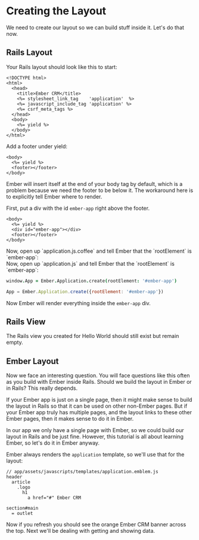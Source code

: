 # Creating the Layout

We need to create our layout so we can build stuff inside it. Let's do that now.

## Rails Layout

Your Rails layout should look like this to start:

```erb
<!DOCTYPE html>
<html>
  <head>
    <title>Ember CRM</title>
    <%= stylesheet_link_tag    'application'  %>
    <%= javascript_include_tag 'application' %>
    <%= csrf_meta_tags %>
  </head>
  <body>
    <%= yield %>
  </body>
</html>
```

Add a footer under yield:

```erb
<body>
  <%= yield %>
  <footer></footer>
</body>
```

Ember will insert itself at the end of your body tag by default, which is a problem because we need the footer to be below it. The workaround here is to explicitly tell Ember where to render.

First, put a div with the id `ember-app` right above the footer.

```erb
<body>
  <%= yield %>
  <div id="ember-app"></div>
  <footer></footer>
</body>
```

<div class="coffeescript">
Now, open up `application.js.coffee` and tell Ember that the `rootElement` is `ember-app`:
</div>

<div class="javascript">
Now, open up `application.js` and tell Ember that the `rootElement` is `ember-app`:
</div>

```coffee
window.App = Ember.Application.create(rootElement: '#ember-app')
```
```javascript
App = Ember.Application.create({rootElement: '#ember-app'})
```

Now Ember will render everything inside the `ember-app` div.

## Rails View

The Rails view you created for Hello World should still exist but remain empty.

## Ember Layout

Now we face an interesting question. You will face questions like this often as you build with Ember inside Rails. Should we build the layout in Ember or in Rails? This really depends.

If your Ember app is just on a single page, then it might make sense to build the layout in Rails so that it can be used on other non-Ember pages. But if your Ember app truly has multiple pages, and the layout links to these other Ember pages, then it makes sense to do it in Ember.

In our app we only have a single page with Ember, so we could build our layout in Rails and be just fine. However, this tutorial is all about learning Ember, so let's do it in Ember anyway.

Ember always renders the `application` template, so we'll use that for the layout:

```
// app/assets/javascripts/templates/application.emblem.js
header
  article
    .logo
      h1
        a href="#" Ember CRM

section#main
  = outlet
```

Now if you refresh you should see the orange Ember CRM banner across the top. Next we'll be dealing with getting and showing data.
